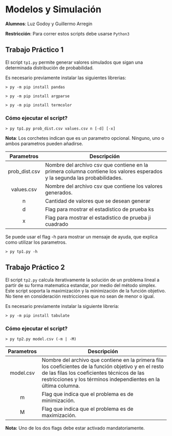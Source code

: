 # Modelos y Simulación

**Alumnos**: Luz Godoy y Guillermo Arregin

**Restricción**: Para correr estos scripts debe usarse `Python3`


## Trabajo Práctico 1

El script `tp1.py` permite generar valores simulados que sigan una determinada distribución de probabilidad.


Es necesario previamente instalar las siguientes librerias:
```
> py -m pip install pandas

> py -m pip install argparse

> py -m pip install termcolor
```

### Cómo ejecutar el script?

```
> py tp1.py prob_dist.csv values.csv n [-d] [-x]
```

**Nota**: Los corchetes indican que es un parametro opcional. Ninguno, uno o ambos parametros pueden añadirse.

| Parametros | Descripción |
| :---: | --- |
| prob_dist.csv | Nombre del archivo csv que contiene en la primera columna contiene los valores esperados y la segunda las probabilidades. |
| values.csv | Nombre del archivo csv que contiene los valores generados. |
| n | Cantidad de valores que se desean generar |
| d | Flag para mostrar el estadistico de prueba ks |
| x | Flag para mostrar el estadistico de prueba ji cuadrado |

Se puede usar el flag -h para mostrar un mensaje de ayuda, que explica como utilizar los parametros.

```
> py tp1.py -h
```

## Trabajo Práctico 2

El script `tp2.py` calcula iterativamente la solución de un problema lineal a partir de su forma matematica estandar, por medio del método simplex. Este script soporta la maximización y la minimización de la función objetivo. No tiene en consideración restricciones que no sean de menor o igual.

Es necesario previamente instalar la siguiente libreria:
```
> py -m pip install tabulate
```

### Cómo ejecutar el script?

```
> py tp2.py model.csv (-m | -M)
```

| Parametros | Descripción |
| :---: | --- |
| model.csv | Nombre del archivo que contiene en la primera fila los coeficientes de la función objetivo y en el resto de las filas los coeficientes técnicos de las restricciones y los términos independientes en la última columna. |
| m | Flag que indica que el problema es de minimización. |
| M | Flag que indica que el problema es de maximización. |

**Nota:** Uno de los dos flags debe estar activado mandatoriamente. 
